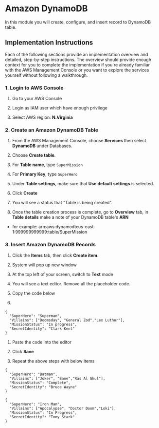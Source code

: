 # Amazon DynamoDB

In this module you will create, configure, and insert record to DynamoDB table.

## Implementation Instructions
Each of the following sections provide an implementation overview and detailed, step-by-step instructions. The overview should provide enough context for you to complete the implementation if you're already familiar with the AWS Management Console or you want to explore the services yourself without following a walkthrough.


### 1. Login to AWS Console
1. Go to your AWS Console


2. Login as IAM user which have enough privilege


3. Select AWS region: **N.Virginia**

### 2. Create an Amazon DynamoDB Table

1. From the AWS Management Console, choose **Services** then select **DynamoDB** under Databases.

2. Choose **Create table**.

3. For **Table name**, type `SuperMission`

4. For **Primary Key**, type `SuperHero`

5. Under **Table settings**, make sure that **Use default settings** is selected.

6. Click **Create**

7. You will see a status that "Table is being created".

8. Once the table creation process is complete, go to **Overview** tab, in **Table details** make a note of your DynamoDB table's **ARN**
 - for example: arn:aws:dynamodb:us-east-1:999999999999:table/SuperMission

### 3. Insert Amazon DynamoDB Records

1. Click the **Items** tab, then click **Create item**.
 
1. System will pop up new window
 
1. At the top left of your screen, switch to **Text** mode 

1. You will see a text editor. Remove all the placeholder code.

1. Copy the code below
2. 
```
{
  "SuperHero": "Superman",
  "Villains": ["Doomsday", "General Zod","Lex Luthor"],
  "MissionStatus": "In progress",
  "SecretIdentity": "Clark Kent"
}
```

1. Paste the code into the editor

1. Click **Save**

1. Repeat the above steps with below items


```
{
  "SuperHero": "Batman",
  "Villains": ["Joker", "Bane","Ras Al Ghul"],
  "MissionStatus": "Complete",
  "SecretIdentity": "Bruce Wayne"
}
```

```
{
  "SuperHero": "Iron Man",
  "Villains": ["Apocalypse", "Doctor Doom","Loki"],
  "MissionStatus": "In Progress",
  "SecretIdentity": "Tony Stark"
}
```






